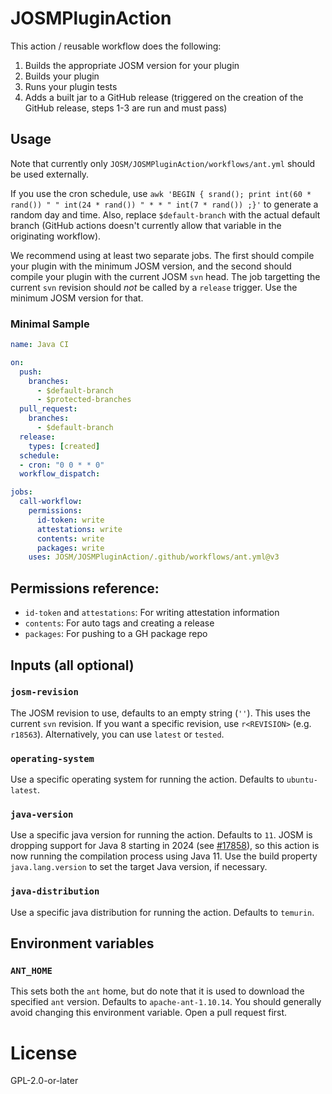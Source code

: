 # JOSMPluginAction
This action / reusable workflow does the following:
1. Builds the appropriate JOSM version for your plugin
2. Builds your plugin
3. Runs your plugin tests
4. Adds a built jar to a GitHub release (triggered on the creation of the GitHub
   release, steps 1-3 are run and must pass)

## Usage
Note that currently only `JOSM/JOSMPluginAction/workflows/ant.yml` should
be used externally.

If you use the cron schedule, use
`awk 'BEGIN { srand(); print int(60 * rand()) " " int(24 * rand()) " * * " int(7 * rand()) ;}'`
to generate a random day and time. Also, replace `$default-branch` with the
actual default branch (GitHub actions doesn't currently allow that variable in
the originating workflow).

We recommend using at least two separate jobs. The first should compile your
plugin with the minimum JOSM version, and the second should compile your plugin
with the current JOSM `svn` head. The job targetting the current `svn` revision
should _not_ be called by a `release` trigger. Use the minimum JOSM version for
that.

### Minimal Sample
```yaml
name: Java CI

on:
  push:
    branches:
      - $default-branch
      - $protected-branches
  pull_request:
    branches:
      - $default-branch
  release:
    types: [created]
  schedule:
  - cron: "0 0 * * 0"
  workflow_dispatch:

jobs:
  call-workflow:
    permissions:
      id-token: write
      attestations: write
      contents: write
      packages: write
    uses: JOSM/JOSMPluginAction/.github/workflows/ant.yml@v3
```

## Permissions reference:
* `id-token` and `attestations`: For writing attestation information
* `contents`: For auto tags and creating a release
* `packages`: For pushing to a GH package repo

## Inputs (all optional)
### `josm-revision`
The JOSM revision to use, defaults to an empty string (`''`). This uses the
current `svn` revision. If you want a specific revision, use `r<REVISION>`
(e.g. `r18563`). Alternatively, you can use `latest` or `tested`.

### `operating-system`
Use a specific operating system for running the action.
Defaults to `ubuntu-latest`.

### `java-version`
Use a specific java version for running the action. Defaults to `11`.
JOSM is dropping support for Java 8 starting in 2024 (see [#17858](https://josm.openstreetmap.de/ticket/17858#comment:149)),
so this action is now running the compilation process using Java 11. Use the
build property `java.lang.version` to set the target Java version, if necessary.

### `java-distribution`
Use a specific java distribution for running the action. Defaults to `temurin`.

## Environment variables
### `ANT_HOME`
This sets both the `ant` home, but do note that it is used to download the
specified `ant` version. Defaults to `apache-ant-1.10.14`. You should generally
avoid changing this environment variable. Open a pull request first.

# License
GPL-2.0-or-later
